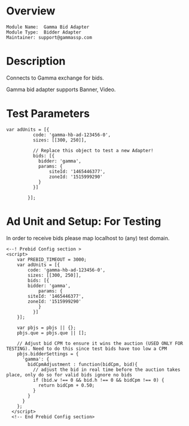 # Overview

```
Module Name:  Gamma Bid Adapter
Module Type:  Bidder Adapter
Maintainer: support@gammassp.com
```

# Description

Connects to Gamma exchange for bids.

Gamma bid adapter supports Banner, Video.

# Test Parameters
```
var adUnits = [{
          code: 'gamma-hb-ad-123456-0',
          sizes: [[300, 250]],
  
          // Replace this object to test a new Adapter!
          bids: [{
			bidder: 'gamma',
            params: {
				siteId: '1465446377',
				zoneId: '1515999290'
            }
          }]
  
        }];
```
# Ad Unit and Setup: For Testing
In order to receive bids please map localhost to (any) test domain.

```
<--! Prebid Config section >
<script> 
    var PREBID_TIMEOUT = 3000;
    var adUnits = [{
        code: 'gamma-hb-ad-123456-0',
        sizes: [[300, 250]],
        bids: [{
		bidder: 'gamma',
            params: {
		siteId: '1465446377',
		zoneId: '1515999290'
            }
          }]
    }];
    
    var pbjs = pbjs || {};
    pbjs.que = pbjs.que || [];

    // Adjust bid CPM to ensure it wins the auction (USED ONLY FOR TESTING). Need to do this since test bids have too low a CPM
    pbjs.bidderSettings = {
      'gamma': {
        bidCpmAdjustment : function(bidCpm, bid){
          // adjust the bid in real time before the auction takes place, only do so for valid bids ignore no bids
          if (bid.w !== 0 && bid.h !== 0 && bidCpm !== 0) {
            return bidCpm + 0.50;
          }
        }
      }
    };
  </script>
  <!-- End Prebid Config section>
  ```
